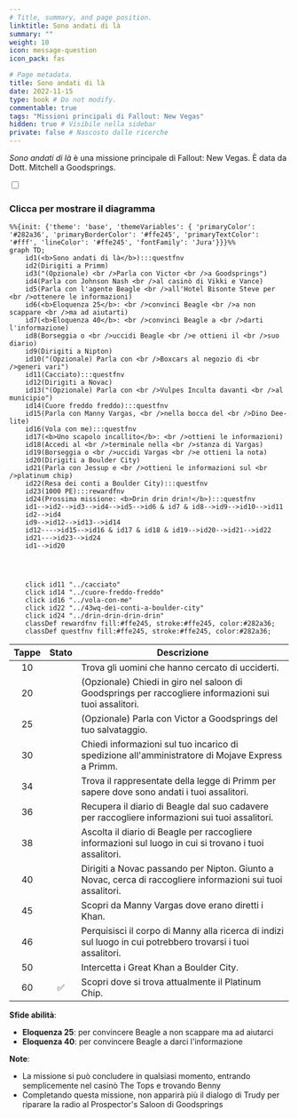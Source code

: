 ```yaml
---
# Title, summary, and page position.
linktitle: Sono andati di là
summary: ""
weight: 10
icon: message-question
icon_pack: fas

# Page metadata.
title: Sono andati di là
date: 2022-11-15
type: book # Do not modify.
commentable: true
tags: "Missioni principali di Fallout: New Vegas"
hidden: true # Visibile nella sidebar
private: false # Nascosto dalle ricerche
---
```


<div class="fnv">


*Sono andati di là* è una missione principale di Fallout: New Vegas. È data da Dott. Mitchell a Goodsprings.


<section class="chart-collapse">
<input type="checkbox" name="collapse2" id="handle2">
<h3 class="handle">
<label for="handle2">Clicca per mostrare il diagramma</label>
</h3>
<div class="content">

```mermaid
%%{init: {'theme': 'base', 'themeVariables': { 'primaryColor': '#282a36', 'primaryBorderColor': '#ffe245', 'primaryTextColor': '#fff', 'lineColor': '#ffe245', 'fontFamily': 'Jura'}}}%%
graph TD;
    id1(<b>Sono andati di là</b>):::questfnv
    id2(Dirigiti a Primm)
    id3("(Opzionale) <br />Parla con Victor <br />a Goodsprings")
    id4(Parla con Johnson Nash <br />al casinò di Vikki e Vance)
    id5(Parla con l'agente Beagle <br />all'Hotel Bisonte Steve per <br />ottenere le informazioni)
    id6(<b>Eloquenza 25</b>: <br />convinci Beagle <br />a non scappare <br />ma ad aiutarti)
    id7(<b>Eloquenza 40</b>: <br />convinci Beagle a <br />darti l'informazione) 
    id8(Borseggia o <br />uccidi Beagle <br />e ottieni il <br />suo diario)
    id9(Dirigiti a Nipton)
    id10("(Opzionale) Parla con <br />Boxcars al negozio di <br />generi vari")
    id11(Cacciato):::questfnv
    id12(Dirigiti a Novac)
    id13("(Opzionale) Parla con <br />Vulpes Inculta davanti <br />al municipio")
    id14(Cuore freddo freddo):::questfnv
    id15(Parla con Manny Vargas, <br />nella bocca del <br />Dino Dee-lite)
    id16(Vola con me):::questfnv
    id17(<b>Uno scapolo incallito</b>: <br />ottieni le informazioni)
    id18(Accedi al <br />terminale nella <br />stanza di Vargas)
    id19(Borseggia o <br />uccidi Vargas <br />e ottieni la nota)
    id20(Dirigiti a Boulder City)
    id21(Parla con Jessup e <br />ottieni le informazioni sul <br />platinum chip)
    id22(Resa dei conti a Boulder City):::questfnv
    id23(1000 PE):::rewardfnv
    id24(Prossima missione: <b>Drin drin drin!</b>):::questfnv
    id1-->id2-->id3-->id4-->id5-->id6 & id7 & id8-->id9-->id10-->id11
    id2-->id4
    id9-->id12-->id13-->id14
    id12---->id15-->id16 & id17 & id18 & id19-->id20-->id21-->id22
    id21--->id23-->id24
    id1-->id20
    
    
    
    
    click id11 "../cacciato"
    click id14 "../cuore-freddo-freddo"
    click id16 "../vola-con-me"
    click id22 "../43wq-dei-conti-a-boulder-city"
    click id24 "../drin-drin-drin-drin"
    classDef rewardfnv fill:#ffe245, stroke:#ffe245, color:#282a36;
    classDef questfnv fill:#ffe245, stroke:#ffe245, color:#282a36;
```

</div>
</section>

| Tappe |       Stato        | Descrizione                                                                                                  |
| :---: | :----------------: | ------------------------------------------------------------------------------------------------------------ |
|  10   |                    | Trova gli uomini che hanno cercato di ucciderti.                                                             |
|  20   |                    | (Opzionale) Chiedi in giro nel saloon di Goodsprings per raccogliere informazioni sui tuoi assalitori.       |
|  25   |                    | (Opzionale) Parla con Victor a Goodsprings del tuo salvataggio.                                              |
|  30   |                    | Chiedi informazioni sul tuo incarico di spedizione all'amministratore di Mojave Express a Primm.             |
|  34   |                    | Trova il rappresentate della legge di Primm per sapere dove sono andati i tuoi assalitori.                   |
|  36   |                    | Recupera il diario di Beagle dal suo cadavere per raccogliere informazioni sui tuoi assalitori.              |
|  38   |                    | Ascolta il diario di Beagle per raccogliere informazioni sul luogo in cui si trovano i tuoi assalitori.      |
|  40   |                    | Dirigiti a Novac passando per Nipton. Giunto a Novac, cerca di raccogliere informazioni sui tuoi assalitori. |
|  45   |                    | Scopri da Manny Vargas dove erano diretti i Khan.                                                            |
|  46   |                    | Perquisisci il corpo di Manny alla ricerca di indizi sul luogo in cui potrebbero trovarsi i tuoi assalitori. |
|  50   |                    | Intercetta i Great Khan a Boulder City.                                                                      |
|  60   | :white_check_mark: | Scopri dove si trova attualmente il Platinum Chip.                                                           |



**Sfide abilità**:
- **Eloquenza 25**: per convincere Beagle a non scappare ma ad aiutarci
- **Eloquenza 40**: per convincere Beagle a darci l'informazione



**Note**:
- La missione si può concludere in qualsiasi momento, entrando semplicemente nel casinò The Tops e trovando Benny
- Completando questa missione, non apparirà più il dialogo di Trudy per riparare la radio al Prospector's Saloon di Goodsprings


</div>


